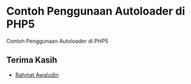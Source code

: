 # Contoh Penggunaan Autoloader di PHP5

Contoh Penggunaan Autoloader di PHP5

## Terima Kasih

* [Rahmat Awaludin](https://github.com/rawaludin/)

